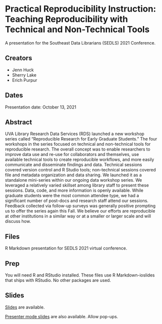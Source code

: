 # Practical Reproducibility Instruction: Teaching Reproducibility with Technical and Non-Technical Tools

A presentation for the Southeast Data Librarians (SEDLS) 2021 Conference. 

## Creators

- Jenn Huck
- Sherry Lake
- Erich Purpur

## Dates 

Presentation date: October 13, 2021

## Abstract

UVA Library Research Data Services (RDS) launched a new workshop series called “Reproducible Research for Early Graduate Students.” The four workshops in the series focused on technical and non-technical tools for reproducible research. The overall concept was to enable researchers to improve data use and re-use for collaborators and themselves, use available technical tools to create reproducible workflows, and more easily communicate and disseminate findings and data. Technical sessions covered version control and R Studio tools; non-technical sessions covered file and metadata organization and data sharing. We launched it as a standalone mini-series within our ongoing data workshop series. We leveraged a relatively varied skillset among library staff to present these sessions. Data, code, and more information is openly available. While graduate students were the most common attendee type, we had a significant number of post-docs and research staff attend our sessions. Feedback collected via follow-up surveys was generally positive prompting us to offer the series again this Fall. We believe our efforts are reproducible at other institutions in a similar way or at a smaller or larger scale and will discuss how.

## Files

R Markdown presentation for SEDLS 2021 virtual conference.  

## Prep

You will need R and RStudio installed.  These files use R Markdown-ioslides that ships with RStudio. No other packages are used.

## Slides 

[Slides](https://epurpur.github.io/SEDLS_21_presentation/SEDLS_presentation.html) are available.

[Presenter mode slides](https://epurpur.github.io/SEDLS_21_presentation/SEDLS_presentation.html?presentme=true) are also available.  Allow pop-ups.
